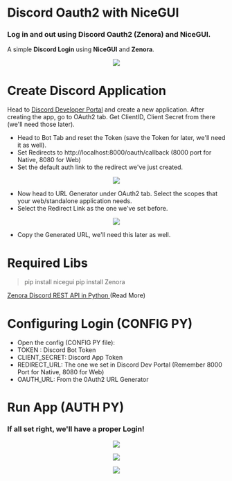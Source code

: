 # Discord Oauth2 with NiceGUI
### Log in and out using Discord Oauth2 (Zenora) and NiceGUI. 

A simple  **Discord Login** using **NiceGUI** and **Zenora**. 
<p align="center">
  <img src="https://styles.redditmedia.com/t5_7sogo1/styles/communityIcon_7ms8p9yd6eda1.png" />
</p>

# Create Discord Application
Head to [Discord Developer Portal](https://discord.com/developers/applications) and create a new application.
After creating the app, go to OAuth2 tab.
Get ClientID, Client Secret from there (we'll need those later). 

- Head to Bot Tab and reset the Token (save the Token for later, we'll need it as well). 
- Set Redirects to http://localhost:8000/oauth/callback (8000 port for Native, 8080 for Web) 
- Set the default auth link to the redirect we've just created. 
<p align="center">
  <img src="https://i.imgur.com/s1h9fq1.png" />
</p>

- Now head to URL Generator under OAuth2 tab. Select the scopes that your web/standalone application needs.
- Select the Redirect Link as the one we've set before. 
<p align="center">
  <img src="https://i.imgur.com/t3WYLRd.png" />
</p>

- Copy the Generated URL, we'll need this later as well. 

# Required Libs 
> pip install nicegui
> pip install Zenora

[Zenora Discord REST API in Python ](https://github.com/ahnaf-zamil/zenora#zenora) (Read More) 

# Configuring Login (CONFIG PY)
- Open the config (CONFIG PY file):
- TOKEN : Discord Bot Token
- CLIENT_SECRET: Discord App Token 
- REDIRECT_URL: The one we set in Discord Dev Portal (Remember 8000 Port for Native, 8080 for Web) 
- OAUTH_URL: From the 0Auth2 URL Generator

# Run App (AUTH PY)
### If all set right, we'll have a proper Login!
<p align="center">
  <img src="https://i.imgur.com/C3Theco.png" />
</p>
<p align="center">
  <img src="https://i.imgur.com/lhy19X9.png" />
</p>
<p align="center">
  <img src="https://i.imgur.com/qLtRlt9.png" />
</p>

